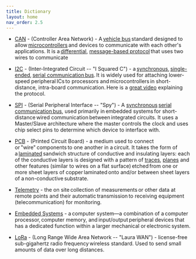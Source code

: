 ```yaml
---
title: Dictionary
layout: home
nav_order: 2.5
---
```


- [CAN](https://www.csselectronics.com/pages/can-bus-simple-intro-tutorial) - (Controller Area Network) - A [vehicle bus](https://en.wikipedia.org/wiki/Vehicle_bus) standard designed to allow [microcontrollers](https://www.geeksforgeeks.org/digital-logic/microcontroller-and-its-types/) and devices to communicate with each other's applications. It is a [differential](https://www.allaboutcircuits.com/technical-articles/the-why-and-how-of-differential-signaling/), [message-based protocol](https://en.wikipedia.org/wiki/Message_passing) that uses two wires to communicate 

- [I2C](https://learn.sparkfun.com/tutorials/i2c/all) - (Inter-Integrated Circuit -- "I Squared C") - a [synchronous](https://en.wikipedia.org/wiki/Synchronous_circuit), [single-ended](https://en.wikipedia.org/wiki/Single-ended_signaling), [serial communication bus](https://en.wikipedia.org/wiki/Serial_communication). It is widely used for attaching lower-speed peripheral ICs to processors and microcontrollers in short-distance, intra-board communication. Here is a [great video](https://www.youtube.com/watch?v=CAvawEcxoPU) explaining the protocol. 

- [SPI](https://learn.sparkfun.com/tutorials/serial-peripheral-interface-spi/all) - (Serial Peripheral Interface -- "Spy") - A [synchronous](https://en.wikipedia.org/wiki/Synchronous_circuit) [serial communication bus](https://en.wikipedia.org/wiki/Serial_communication), used primarily in embedded systems for short-distance wired communication between integrated circuits. It uses a Master/Slave architecture where the master controls the clock and uses chip select pins to determine which device to interface with. 

- [PCB](https://en.wikipedia.org/wiki/Printed_circuit_board) - (Printed Circuit Board) - a medium used to connect or "wire" components to one another in a circuit. It takes the form of a [laminated](https://en.wikipedia.org/wiki/Lamination) sandwich structure of conductive and insulating layers: each of the conductive layers is designed with a pattern of [traces](https://www.pcbgogo.com/Blog/PCB_Trace___Everything_You_Need_To_Know.html), [planes](https://resources.pcb.cadence.com/blog/2020-the-pcb-ground-plane-and-how-it-is-used-in-your-design) and other features (similar to wires on a flat surface) etched from one or more sheet layers of copper laminated onto and/or between sheet layers of a non-conductive substrate. 

- [Telemetry](https://en.wikipedia.org/wiki/Telemetry) - the on site collection of measurements or other data at remote points and their automatic transmission to receiving equipment (telecommunication) for monitoring. 

- [Embedded Systems](https://en.wikipedia.org/wiki/Embedded_system) - a computer system—a combination of a computer processor, computer memory, and input/output peripheral devices that has a dedicated function within a larger mechanical or electronic system. 

- [LoRa](https://en.wikipedia.org/wiki/LoRa) - (Long Range Wide Area Network -- "Laura WAN") - license-free sub-gigahertz radio frequency wireless standard. Used to send small amounts of data over long distances. 